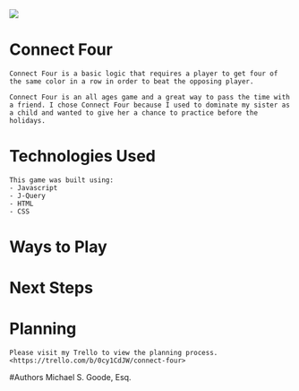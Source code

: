 <img src="https://i.imgur.com/KkPMugu.png">

# Connect Four
    
    Connect Four is a basic logic that requires a player to get four of the same color in a row in order to beat the opposing player. 

    Connect Four is an all ages game and a great way to pass the time with a friend. I chose Connect Four because I used to dominate my sister as a child and wanted to give her a chance to practice before the holidays.

# Technologies Used
    This game was built using: 
    - Javascript
    - J-Query
    - HTML
    - CSS

# Ways to Play



# Next Steps


# Planning
    Please visit my Trello to view the planning process. 
    <https://trello.com/b/0cy1CdJW/connect-four>

 #Authors
    Michael S. Goode, Esq.






